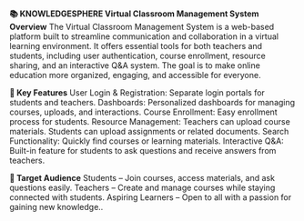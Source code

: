 **📚 KNOWLEDGESPHERE Virtual Classroom Management System**
**Overview**
The Virtual Classroom Management System is a web-based platform built to streamline communication and collaboration in a virtual learning environment. It offers essential tools for both teachers and students, including user authentication, course enrollment, resource sharing, and an interactive Q&A system. The goal is to make online education more organized, engaging, and accessible for everyone.

**🔑 Key Features**
User Login & Registration: Separate login portals for students and teachers.
Dashboards: Personalized dashboards for managing courses, uploads, and interactions.
Course Enrollment: Easy enrollment process for students.
Resource Management:
Teachers can upload course materials.
Students can upload assignments or related documents.
Search Functionality: Quickly find courses or learning materials.
Interactive Q&A: Built-in feature for students to ask questions and receive answers from teachers.

**🎯 Target Audience**
Students – Join courses, access materials, and ask questions easily.
Teachers – Create and manage courses while staying connected with students.
Aspiring Learners – Open to all with a passion for gaining new knowledge..
